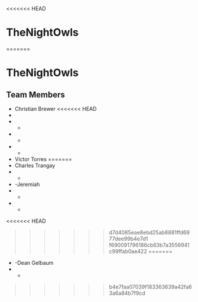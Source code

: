 <<<<<<< HEAD
# TheNightOwls
=======
# TheNightOwls

## Team Members
* Christian Brewer
<<<<<<< HEAD
* 
* -
* -
* -
* Victor Torres
=======
* Charles Trangay
* -
* -Jeremiah
* -
* -
<<<<<<< HEAD
>>>>>>> d7d4085eae8ebd25ab8881ffd6977dee99b4e7d1
>>>>>>> f690091796186cb63b7a3556941c99ffab0ae422
=======
* -Dean Gelbaum
* -
>>>>>>> b4e7faa07039f183363639a42fa63a6a84b7f9cd
